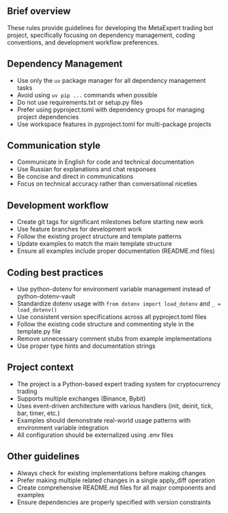 ## Brief overview
These rules provide guidelines for developing the MetaExpert trading bot project, specifically focusing on dependency management, coding conventions, and development workflow preferences.

## Dependency Management
- Use only the `uv` package manager for all dependency management tasks
- Avoid using `uv pip ...` commands when possible
- Do not use requirements.txt or setup.py files
- Prefer using pyproject.toml with dependency groups for managing project dependencies
- Use workspace features in pyproject.toml for multi-package projects

## Communication style
- Communicate in English for code and technical documentation
- Use Russian for explanations and chat responses
- Be concise and direct in communications
- Focus on technical accuracy rather than conversational niceties

## Development workflow
- Create git tags for significant milestones before starting new work
- Use feature branches for development work
- Follow the existing project structure and template patterns
- Update examples to match the main template structure
- Ensure all examples include proper documentation (README.md files)

## Coding best practices
- Use python-dotenv for environment variable management instead of python-dotenv-vault
- Standardize dotenv usage with `from dotenv import load_dotenv` and `_ = load_dotenv()`
- Use consistent version specifications across all pyproject.toml files
- Follow the existing code structure and commenting style in the template.py file
- Remove unnecessary comment stubs from example implementations
- Use proper type hints and documentation strings

## Project context
- The project is a Python-based expert trading system for cryptocurrency trading
- Supports multiple exchanges (Binance, Bybit)
- Uses event-driven architecture with various handlers (init, deinit, tick, bar, timer, etc.)
- Examples should demonstrate real-world usage patterns with environment variable integration
- All configuration should be externalized using .env files

## Other guidelines
- Always check for existing implementations before making changes
- Prefer making multiple related changes in a single apply_diff operation
- Create comprehensive README.md files for all major components and examples
- Ensure dependencies are properly specified with version constraints